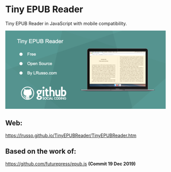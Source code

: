 # Tiny EPUB Reader

Tiny EPUB Reader in JavaScript with mobile compatibility.

![alt screenshot](https://raw.githubusercontent.com/lrusso/TinyEPUBReader/master/TinyEPUBReader.png)

## Web:

https://lrusso.github.io/TinyEPUBReader/TinyEPUBReader.htm

## Based on the work of:

https://github.com/futurepress/epub.js **(Commit 19 Dec 2019)**

